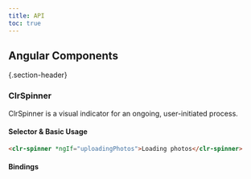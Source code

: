 ```yaml
---
title: API
toc: true
---
```


## Angular Components

{.section-header}

### ClrSpinner

ClrSpinner is a visual indicator for an ongoing, user-initiated process.

#### Selector & Basic Usage

<doc-code>

```html
<clr-spinner *ngIf="uploadingPhotos">Loading photos</clr-spinner>
```

</doc-code>

#### Bindings

<DocComponentApi component="ClrSpinner" item="bindings" />
